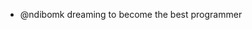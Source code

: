 -  @ndibomk dreaming to become the best programmer 

<!---
ndibomk/ndibomk is a ✨ special ✨ repository because its `README.md` (this file) appears on your GitHub profile.
You can click the Preview link to take a look at your changes.
--->
